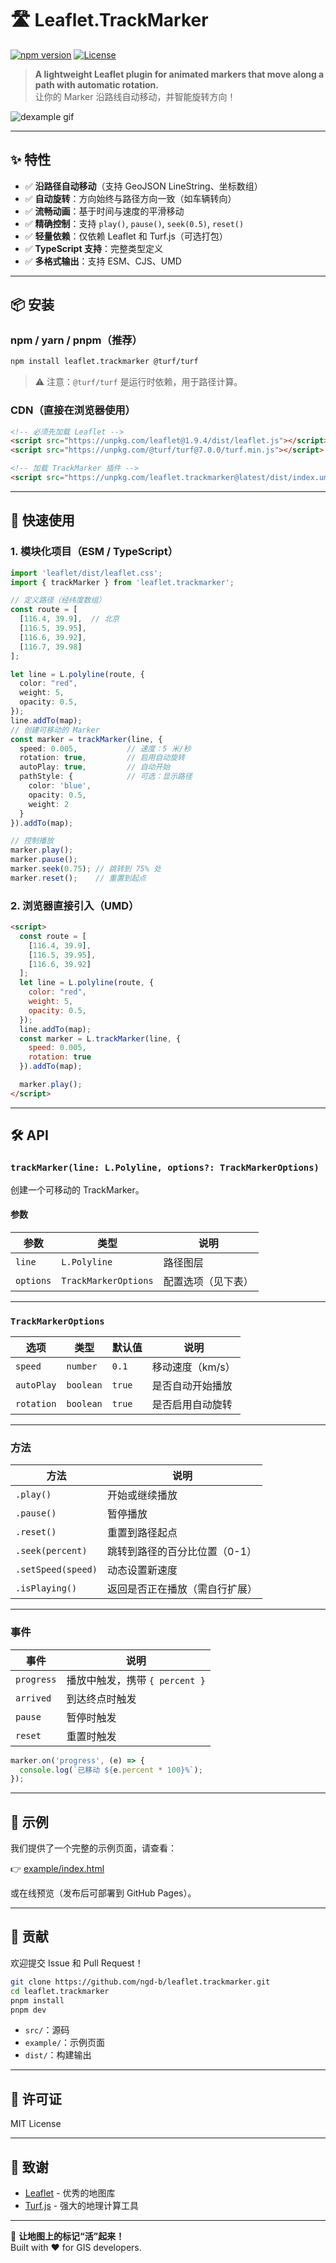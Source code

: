 
# 🛣️ Leaflet.TrackMarker

[![npm version](https://img.shields.io/npm/v/leaflet.trackmarker.svg)](https://www.npmjs.com/package/leaflet.trackmarker)
[![License](https://img.shields.io/npm/l/leaflet.trackmarker.svg)](LICENSE)

> **A lightweight Leaflet plugin for animated markers that move along a path with automatic rotation.**  
> 让你的 Marker 沿路线自动移动，并智能旋转方向！

![dexample gif](./example/example.gif)

---

## ✨ 特性

- ✅ **沿路径自动移动**（支持 GeoJSON LineString、坐标数组）
- ✅ **自动旋转**：方向始终与路径方向一致（如车辆转向）
- ✅ **流畅动画**：基于时间与速度的平滑移动
- ✅ **精确控制**：支持 `play()`, `pause()`, `seek(0.5)`, `reset()`
- ✅ **轻量依赖**：仅依赖 Leaflet 和 Turf.js（可选打包）
- ✅ **TypeScript 支持**：完整类型定义
- ✅ **多格式输出**：支持 ESM、CJS、UMD

---

## 📦 安装

### npm / yarn / pnpm（推荐）

```bash
npm install leaflet.trackmarker @turf/turf
```

> ⚠️ 注意：`@turf/turf` 是运行时依赖，用于路径计算。

### CDN（直接在浏览器使用）

```html
<!-- 必须先加载 Leaflet -->
<script src="https://unpkg.com/leaflet@1.9.4/dist/leaflet.js"></script>
<script src="https://unpkg.com/@turf/turf@7.0.0/turf.min.js"></script>

<!-- 加载 TrackMarker 插件 -->
<script src="https://unpkg.com/leaflet.trackmarker@latest/dist/index.umd.js"></script>
```

---

## 🚀 快速使用

### 1. 模块化项目（ESM / TypeScript）

```ts
import 'leaflet/dist/leaflet.css';
import { trackMarker } from 'leaflet.trackmarker';

// 定义路径（经纬度数组）
const route = [
  [116.4, 39.9],  // 北京
  [116.5, 39.95],
  [116.6, 39.92],
  [116.7, 39.98]
];

let line = L.polyline(route, {
  color: "red",
  weight: 5,
  opacity: 0.5,
});
line.addTo(map);
// 创建可移动的 Marker
const marker = trackMarker(line, {
  speed: 0.005,           // 速度：5 米/秒
  rotation: true,         // 启用自动旋转
  autoPlay: true,         // 自动开始
  pathStyle: {            // 可选：显示路径
    color: 'blue',
    opacity: 0.5,
    weight: 2
  }
}).addTo(map);

// 控制播放
marker.play();
marker.pause();
marker.seek(0.75); // 跳转到 75% 处
marker.reset();    // 重置到起点
```

### 2. 浏览器直接引入（UMD）

```html
<script>
  const route = [
    [116.4, 39.9],
    [116.5, 39.95],
    [116.6, 39.92]
  ];
  let line = L.polyline(route, {
    color: "red",
    weight: 5,
    opacity: 0.5,
  });
  line.addTo(map);
  const marker = L.trackMarker(line, {
    speed: 0.005,
    rotation: true
  }).addTo(map);

  marker.play();
</script>
```

---

## 🛠️ API

### `trackMarker(line: L.Polyline, options?: TrackMarkerOptions)`

创建一个可移动的 TrackMarker。

#### 参数

| 参数 | 类型 | 说明 |
|------|------|------|
| `line` |  `L.Polyline` | 路径图层 |
| `options` | `TrackMarkerOptions` | 配置选项（见下表） |

---

### `TrackMarkerOptions`

| 选项 | 类型 | 默认值 | 说明 |
|------|------|--------|------|
| `speed` | `number` | `0.1` | 移动速度（km/s） |
| `autoPlay` | `boolean` | `true` | 是否自动开始播放 |
| `rotation` | `boolean` | `true` | 是否启用自动旋转 |

---

### 方法

| 方法 | 说明 |
|------|------|
| `.play()` | 开始或继续播放 |
| `.pause()` | 暂停播放 |
| `.reset()` | 重置到路径起点 |
| `.seek(percent)` | 跳转到路径的百分比位置（0-1） |
| `.setSpeed(speed)` | 动态设置新速度 |
| `.isPlaying()` | 返回是否正在播放（需自行扩展） |

---

### 事件

| 事件 | 说明 |
|------|------|
| `progress` | 播放中触发，携带 `{ percent }` |
| `arrived` | 到达终点时触发 |
| `pause` | 暂停时触发 |
| `reset` | 重置时触发 |

```ts
marker.on('progress', (e) => {
  console.log(`已移动 ${e.percent * 100}%`);
});
```

---

## 🧪 示例

我们提供了一个完整的示例页面，请查看：

👉 [example/index.html](example/index.html)

或在线预览（发布后可部署到 GitHub Pages）。

---

## 🤝 贡献

欢迎提交 Issue 和 Pull Request！

```bash
git clone https://github.com/ngd-b/leaflet.trackmarker.git
cd leaflet.trackmarker
pnpm install
pnpm dev
```

- `src/`：源码
- `example/`：示例页面
- `dist/`：构建输出

---

## 📄 许可证

MIT License

---

## 🚀 致谢

- [Leaflet](https://leafletjs.com) - 优秀的地图库
- [Turf.js](https://turfjs.org) - 强大的地理计算工具

---

📌 **让地图上的标记“活”起来！**  
Built with ❤️ for GIS developers.

